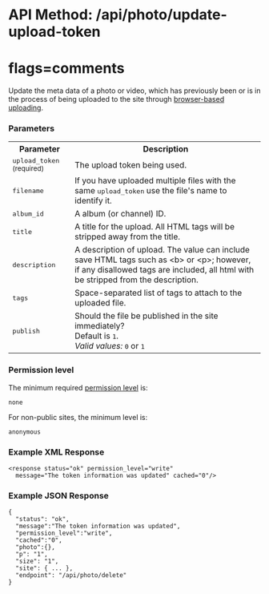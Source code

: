 # API Method: /api/photo/update-upload-token
# flags=comments

Update the meta data of a photo or video, which has previously been or is in the process of being uploaded to the site through [browser-based uploading](browser-based-uploads).

### Parameters

<table class="pretty">
  <tr><th>Parameter</th><th>Description</th></tr>
  <tr><td><tt>upload_token</tt> <small>(required)</small></td><td>The upload token being used.</td></tr>
  <tr><td><tt>filename</tt></td><td>If you have uploaded multiple files with the same <tt>upload_token</tt> use the file's name to identify it.</td></tr>
  <tr><td><tt>album_id</tt></td><td>A album (or channel) ID.</td></tr>
  <tr><td><tt>title</tt></td><td>A title for the upload. All HTML tags will be stripped away from the title.</td></tr>
  <tr><td><tt>description</tt></td><td>A description of upload. The value can include save HTML tags such as &lt;b&gt; or &lt;p&gt;; however, if any disallowed tags are included, all html with be stripped from the description.</td></tr>
  <tr><td><tt>tags</tt></td><td>Space-separated list of tags to attach to the uploaded file.</td></tr>
  <tr><td><tt>publish</tt></td><td>Should the file be published in the site immediately?<br/>Default is <tt>1</tt>.<br/><i>Valid values:</i> <tt>0</tt> or <tt>1</tt></td></tr>
</table>

### Permission level 

The minimum required [permission level](index#permission-level) is:

    none

For non-public sites, the minimum level is:

    anonymous

### Example XML Response

    <response status="ok" permission_level="write" 
      message="The token information was updated" cached="0"/>

### Example JSON Response

    {
      "status": "ok", 
      "message":"The token information was updated",
      "permission_level":"write",
      "cached":"0",
      "photo":{},
      "p": "1",
      "size": "1",
      "site": { ... },
      "endpoint": "/api/photo/delete"
    }
